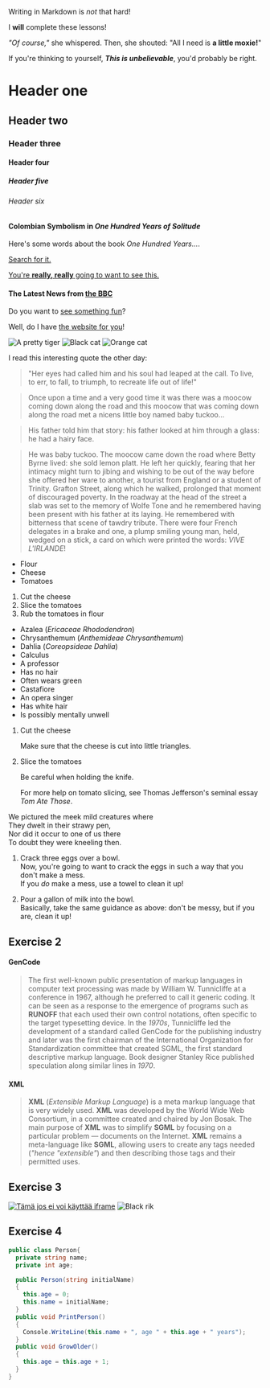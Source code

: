 Writing in Markdown is _not_ that hard!

I **will** complete these lessons!

_"Of course,"_ she whispered. Then, she shouted: "All I need is **a little moxie!**"

If you're thinking to yourself, **_This is unbelievable_**, you'd probably be right.

# Header one
## Header two
### Header three
#### Header four
##### Header five
###### Header six
#### Colombian Symbolism in _One Hundred Years of Solitude_

Here's some words about the book _One Hundred Years..._.

[Search for it.](https://www.youtube.com/watch?v=p7YXXieghto)

[You're **really, really** going to want to see this.](https://www.youtube.com/watch?v=p7YXXieghto)

#### The Latest News from [the BBC](https://www.youtube.com/watch?v=p7YXXieghto)

Do you want to [see something fun][another]?

Well, do I have [the website for you][another]!

[another]: https://www.youtube.com/watch?v=p7YXXieghto
![A pretty tiger](https://upload.wikimedia.org/wikipedia/commons/5/56/Tiger.50.jpg)
![Black cat][Black]
![Orange cat][Orange]

[Black]: https://upload.wikimedia.org/wikipedia/commons/a/a3/81_INF_DIV_SSI.jpg
[Orange]: http://icons.iconarchive.com/icons/google/noto-emoji-animals-nature/256/22221-cat-icon.png
[Rik cat]: https://img.youtube.com/vi/RzHcxz6OaLA/0.jpg
I read this interesting quote the other day:

>"Her eyes had called him and his soul had leaped at the call. To live, to err, to fall, to triumph, to recreate life out of life!"

>Once upon a time and a very good time it was there was a moocow coming down along the road and this moocow that was coming down along the road met a nicens little boy named baby tuckoo...

>His father told him that story: his father looked at him through a glass: he had a hairy face.

>He was baby tuckoo. The moocow came down the road where Betty Byrne lived: she sold lemon platt.
>He left her quickly, fearing that her intimacy might turn to jibing and wishing to be out of the way before she offered her ware to another, a tourist from England or a student of Trinity. Grafton Street, along which he walked, prolonged that moment of discouraged poverty. In the roadway at the head of the street a slab was set to the memory of Wolfe Tone and he remembered having been present with his father at its laying. He remembered with bitterness that scene of tawdry tribute. There were four French delegates in a brake and one, a plump smiling young man, held, wedged on a stick, a card on which were printed the words: _VIVE L'IRLANDE_!

* Flour
* Cheese
* Tomatoes
1. Cut the cheese
2. Slice the tomatoes
3. Rub the tomatoes in flour
* Azalea (_Ericaceae Rhododendron_)
* Chrysanthemum (_Anthemideae Chrysanthemum_)
* Dahlia (_Coreopsideae Dahlia_)
* Calculus
 * A professor
 * Has no hair
 * Often wears green
* Castafiore
 * An opera singer
 * Has white hair
 * Is possibly mentally unwell
1. Cut the cheese

   Make sure that the cheese is cut into little triangles.

2. Slice the tomatoes

   Be careful when holding the knife.

   For more help on tomato slicing, see Thomas Jefferson's    seminal essay _Tom Ate Those_.


We pictured the meek mild creatures where  
They dwelt in their strawy pen,  
Nor did it occur to one of us there  
To doubt they were kneeling then.

1. Crack three eggs over a bowl.  
Now, you're going to want to crack the eggs in such a way that you don't make a mess.  
 If you _do_ make a mess, use a towel to clean it up!

2. Pour a gallon of milk into the bowl.  
 Basically, take the same guidance as above: don't be messy, but if you are, clean it up!
## Exercise 2
#### **GenCode**

>The first well-known public presentation of markup languages in computer text processing was made by William W. Tunnicliffe at a conference in 1967, although he preferred to call it generic coding. It can be seen as a response to the emergence of programs such as **RUNOFF** that each used their own control notations, often specific to the target typesetting device. In the _1970s_, Tunnicliffe led the development of a standard called GenCode for the publishing industry and later was the first chairman of the International Organization for Standardization committee that created SGML, the first standard descriptive markup language. Book designer Stanley Rice published speculation along similar lines in _1970_.

#### **XML**


>**XML** (_Extensible Markup Language_) is a meta markup language that is very widely used. **XML** was developed by the World Wide Web Consortium, in a committee created and chaired by Jon Bosak. The main purpose of **XML** was to simplify **SGML** by focusing on a particular problem — documents on the Internet. **XML** remains a meta-language like **SGML**, allowing users to create any tags needed (_"hence "extensible"_) and then describing those tags and their permitted uses. 

## Exercise 3
[![Tämä jos ei voi käyttää iframe](https://img.youtube.com/vi/p7YXXieghto/0.jpg)](https://www.youtube.com/watch?v=p7YXXieghto)
![Black rik][Rik cat]

## Exercise 4
```C#
public class Person{
  private string name;
  private int age;

  public Person(string initialName)
  {
    this.age = 0;
    this.name = initialName;
  }
  public void PrintPerson()
  {
    Console.WriteLine(this.name + ", age " + this.age + " years");
  }
  public void GrowOlder()
  {
    this.age = this.age + 1;
  }
}
